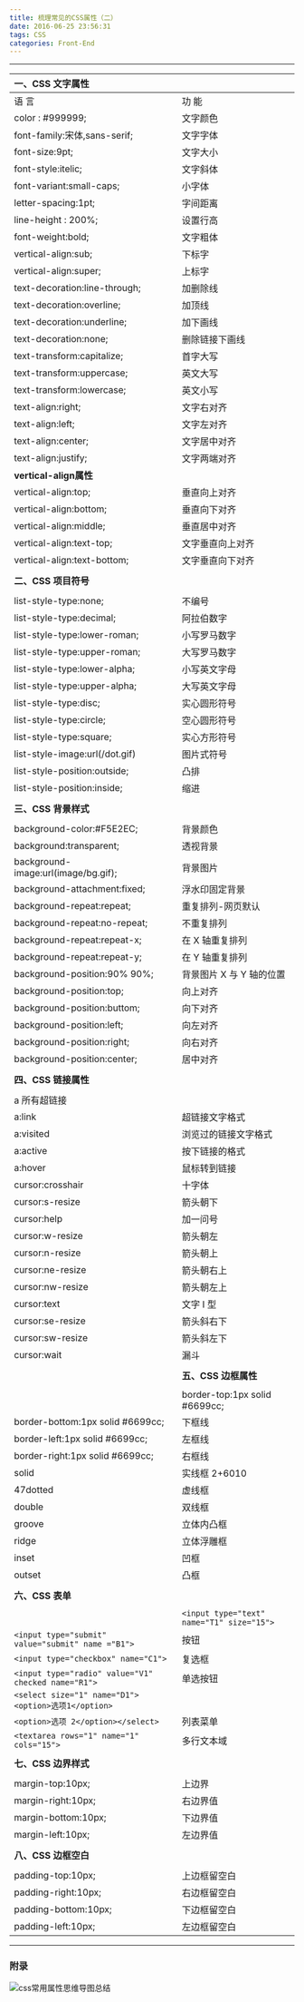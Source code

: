 ```yaml
---
title: 梳理常见的CSS属性（二）
date: 2016-06-25 23:56:31
tags: CSS
categories: Front-End
---
```



---

<!--more-->

|**一、CSS 文字属性**||
|:---|:---|
|语 言 | 功  能  |
|color : #999999;  | 文字颜色  |
|font-family:宋体,sans-serif;   |文字字体  |
|font-size:9pt;    | 文字大小  |
|font-style:itelic;  |文字斜体 |
|font-variant:small-caps;  |小字体 |
|letter-spacing:1pt; | 字间距离 |
|line-height : 200%;    |  设置行高 |
|font-weight:bold;   | 文字粗体 |
|vertical-align:sub;  |下标字 |
|vertical-align:super;  |上标字 |
|text-decoration:line-through;  |加删除线 |
|text-decoration:overline;   | 加顶线 |
|text-decoration:underline;  |加下画线 |
|text-decoration:none;  |删除链接下画线 |
|text-transform:capitalize;   | 首字大写 |
|text-transform:uppercase;    |英文大写 |
|text-transform:lowercase;   | 英文小写 |
|text-align:right;  |  文字右对齐 |
|text-align:left; |   文字左对齐 |
|text-align:center;   | 文字居中对齐 |
|text-align:justify; | 文字两端对齐 |
|**vertical-align属性** ||
|vertical-align:top; | 垂直向上对齐 |
|vertical-align:bottom; | 垂直向下对齐 |
|vertical-align:middle;   | 垂直居中对齐 |
|vertical-align:text-top;   | 文字垂直向上对齐 |
|vertical-align:text-bottom;   | 文字垂直向下对齐 |
|||
|**二、CSS 项目符号**||   
|||
|list-style-type:none;    |  不编号 |
|list-style-type:decimal;    |  阿拉伯数字 |
|list-style-type:lower-roman; |   小写罗马数字 |
|list-style-type:upper-roman;  |  大写罗马数字 |
|list-style-type:lower-alpha; | 小写英文字母 |
|list-style-type:upper-alpha;  |大写英文字母 |
|list-style-type:disc;   | 实心圆形符号 |
|list-style-type:circle; | 空心圆形符号 |
|list-style-type:square; | 实心方形符号 |
|list-style-image:url(/dot.gif) | 图片式符号 |
|list-style-position:outside; | 凸排 |
|list-style-position:inside; | 缩进 |
|||
|**三、CSS 背景样式** ||
|||
|background-color:#F5E2EC; | 背景颜色 |
|background:transparent;   |   透视背景 |
|background-image:url(image/bg.gif); | 背景图片 |
|background-attachment:fixed;   | 浮水印固定背景 |
|background-repeat:repeat;   | 重复排列-网页默认 |
|background-repeat:no-repeat; | 不重复排列 |
|background-repeat:repeat-x; | 在 X 轴重复排列 |
|background-repeat:repeat-y;  |  在 Y 轴重复排列 |
|background-position:90% 90%; | 背景图片 X 与 Y 轴的位置 |
|background-position:top;  |  向上对齐 |
|background-position:buttom; | 向下对齐 |
|background-position:left; | 向左对齐 |
|background-position:right;    |  向右对齐 |
 | background-position:center;  |  居中对齐 |
 |||
 |**四、CSS 链接属性** ||
 |||
  |a  所有超链接  |
 | a:link  | 超链接文字格式  |
 |a:visited   |浏览过的链接文字格式  |
 |a:active  | 按下链接的格式  |
 |a:hover  | 鼠标转到链接  |
 |cursor:crosshair   |十字体  |
 |cursor:s-resize   |箭头朝下 | 
 |cursor:help  | 加一问号  |
 |cursor:w-resize   |箭头朝左  |
 |cursor:n-resize   |箭头朝上  |
 |cursor:ne-resize  | 箭头朝右上  |
 |cursor:nw-resize   |箭头朝左上  |
 |cursor:text  | 文字 I 型  |
 |cursor:se-resize   |箭头斜右下  |
 |cursor:sw-resize  | 箭头斜左下  |
 |cursor:wait  |漏斗  |
  | | |
    |**五、CSS 边框属性**  | |
     | | |
     | border-top:1px solid #6699cc; |  上框线  |
 |border-bottom:1px solid #6699cc;  | 下框线  |
 |border-left:1px solid #6699cc;  | 左框线  |
 |border-right:1px solid #6699cc;  | 右框线  |
 |solid  | 实线框 2+6010  |
 |47dotted  | 虚线框  |
 |double  | 双线框  |
 |groove   |立体内凸框  |
 |ridge   |立体浮雕框  |
 |inset   |凹框  |
 |outset  | 凸框  |
  | | |
   |**六、CSS 表单** | |
    | | |
    |`<input type="text" name="T1" size="15">` | 文本域 |
   | `<input type="submit" value="submit" name ="B1">` | 按钮 |
|`<input type="checkbox" name="C1">` | 复选框 |
|`<input type="radio" value="V1" checked name="R1">` | 单选按钮| 
|`<select size="1" name="D1"><option>选项1</option>`|
|`<option>选项 2</option></select>` | 列表菜单 |
|`<textarea rows="1" name="1"  cols="15">` |多行文本域 |
|||
|**七、CSS 边界样式**   ||
|||
|margin-top:10px;|  上边界 |
|margin-right:10px;  |右边界值 |
|margin-bottom:10px;  |下边界值 |
|margin-left:10px;  |左边界值 |
|||
|**八、CSS 边框空白**||
|||
|padding-top:10px; | 上边框留空白 |
|padding-right:10px; | 右边框留空白 |
|padding-bottom:10px; | 下边框留空白 |
|padding-left:10px; | 左边框留空白 |



--- 


### 附录

![css常用属性思维导图总结](http://7xq6al.com1.z0.glb.clouddn.com/css%E5%B8%B8%E7%94%A8%E5%B1%9E%E6%80%A7%E6%80%BB%E7%BB%93.png)
